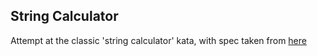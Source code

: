## String Calculator

Attempt at the classic 'string calculator' kata, with spec taken from [here](http://osherove.com/tdd-kata-1/)
